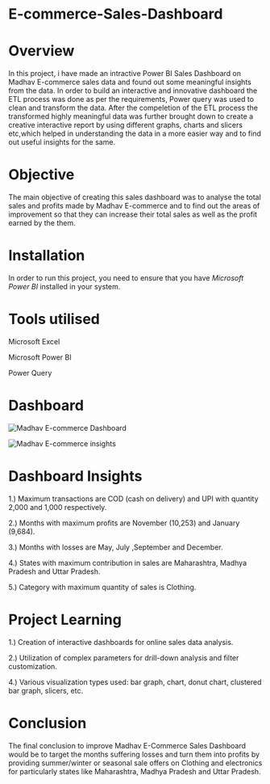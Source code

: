 # E-commerce-Sales-Dashboard

# Overview 
In this project, i have made an intractive Power BI Sales Dashboard on Madhav E-commerce sales data and found out some meaningful insights from the data. In order to build an interactive and innovative dashboard the ETL process was done as per the requirements, Power query was used to clean and transform the data.
After the compeletion of the ETL process the transformed highly meaningful data was further brought down to create a creative interactive report by using different graphs, charts and  slicers etc,which helped in understanding the data in a more easier way and to find out useful insights for the same.  



# Objective 
The  main objective of creating this sales dashboard was to analyse the total sales and profits made by Madhav E-commerce and to find out the areas of improvement so that they can increase their total sales as well as the profit earned by the them.



# Installation
In order to run this project, you need to ensure that you have *Microsoft Power BI* installed in your system.
 

 
# Tools utilised
Microsoft Excel

Microsoft Power BI

Power Query



# Dashboard 

![Madhav E-commerce Dashboard](https://github.com/Kgithub0601/E-commerce-Sales-Dashboard/assets/171867353/2efc4843-c39d-4c71-89b7-fc451c50bcd6)

![Madhav E-commerce insights](https://github.com/Kgithub0601/E-commerce-Sales-Dashboard/assets/171867353/69cdad5f-f822-49cd-ae3b-e5bfcbc95e8d)




# Dashboard Insights
 1.) Maximum transactions are COD (cash on delivery) and UPI with quantity 2,000 and 1,000 respectively.
 
 
 2.) Months with maximum profits are November (10,253) and January (9,684).
 
 3.) Months with losses are May, July ,September and December.
 
 4.) States with maximum contribution in sales are Maharashtra, Madhya Pradesh and Uttar Pradesh.
 
 5.) Category with maximum quantity of sales is Clothing.


# Project Learning 
1.) Creation of interactive dashboards for online sales data analysis.

2.) Utilization of complex parameters for drill-down analysis and filter customization.

4.) Various visualization types used: bar graph, chart, donut chart, clustered bar graph, slicers, etc.


# Conclusion

The final conclusion to improve Madhav E-Commerce Sales Dashboard would be to target the months suffering losses and turn them into profits by providing summer/winter or seasonal sale offers on Clothing and electronics for particularly states like Maharashtra, Madhya Pradesh and Uttar Pradesh.


